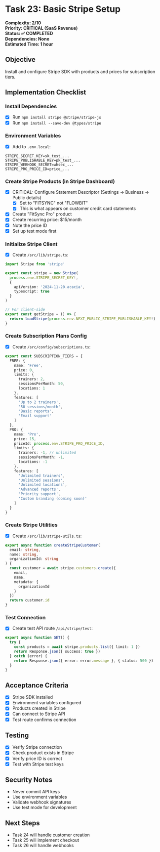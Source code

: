 # Task 23: Basic Stripe Setup

**Complexity: 2/10**  
**Priority: CRITICAL (SaaS Revenue)**  
**Status: ✅ COMPLETED**  
**Dependencies: None**  
**Estimated Time: 1 hour**

## Objective
Install and configure Stripe SDK with products and prices for subscription tiers.

## Implementation Checklist

### Install Dependencies
- [x] Run `npm install stripe @stripe/stripe-js`
- [x] Run `npm install --save-dev @types/stripe`

### Environment Variables
- [x] Add to `.env.local`:
```env
STRIPE_SECRET_KEY=sk_test_...
STRIPE_PUBLISHABLE_KEY=pk_test_...
STRIPE_WEBHOOK_SECRET=whsec_...
STRIPE_PRO_PRICE_ID=price_...
```

### Create Stripe Products (in Stripe Dashboard)
- [x] CRITICAL: Configure Statement Descriptor (Settings → Business → Public details)
  - [x] Set to "FITSYNC" not "FLOWBIT" 
  - [x] This is what appears on customer credit card statements
- [x] Create "FitSync Pro" product
- [x] Create recurring price: $15/month
- [x] Note the price ID
- [x] Set up test mode first

### Initialize Stripe Client
- [x] Create `/src/lib/stripe.ts`:
```typescript
import Stripe from 'stripe'

export const stripe = new Stripe(
  process.env.STRIPE_SECRET_KEY!, 
  {
    apiVersion: '2024-11-20.acacia',
    typescript: true
  }
)

// For client-side
export const getStripe = () => {
  return loadStripe(process.env.NEXT_PUBLIC_STRIPE_PUBLISHABLE_KEY!)
}
```

### Create Subscription Plans Config
- [x] Create `/src/config/subscriptions.ts`:
```typescript
export const SUBSCRIPTION_TIERS = {
  FREE: {
    name: 'Free',
    price: 0,
    limits: {
      trainers: 2,
      sessionsPerMonth: 50,
      locations: 1
    },
    features: [
      'Up to 2 trainers',
      '50 sessions/month',
      'Basic reports',
      'Email support'
    ]
  },
  PRO: {
    name: 'Pro',
    price: 15,
    priceId: process.env.STRIPE_PRO_PRICE_ID,
    limits: {
      trainers: -1, // unlimited
      sessionsPerMonth: -1,
      locations: -1
    },
    features: [
      'Unlimited trainers',
      'Unlimited sessions',
      'Unlimited locations',
      'Advanced reports',
      'Priority support',
      'Custom branding (coming soon)'
    ]
  }
}
```

### Create Stripe Utilities
- [x] Create `/src/lib/stripe-utils.ts`:
```typescript
export async function createStripeCustomer(
  email: string,
  name: string,
  organizationId: string
) {
  const customer = await stripe.customers.create({
    email,
    name,
    metadata: {
      organizationId
    }
  })
  return customer.id
}
```

### Test Connection
- [x] Create test API route `/api/stripe/test`:
```typescript
export async function GET() {
  try {
    const products = await stripe.products.list({ limit: 1 })
    return Response.json({ success: true })
  } catch (error) {
    return Response.json({ error: error.message }, { status: 500 })
  }
}
```

## Acceptance Criteria
- [x] Stripe SDK installed
- [x] Environment variables configured
- [x] Products created in Stripe
- [x] Can connect to Stripe API
- [x] Test route confirms connection

## Testing
- [x] Verify Stripe connection
- [x] Check product exists in Stripe
- [x] Verify price ID is correct
- [x] Test with Stripe test keys

## Security Notes
- Never commit API keys
- Use environment variables
- Validate webhook signatures
- Use test mode for development

## Next Steps
- Task 24 will handle customer creation
- Task 25 will implement checkout
- Task 26 will handle webhooks